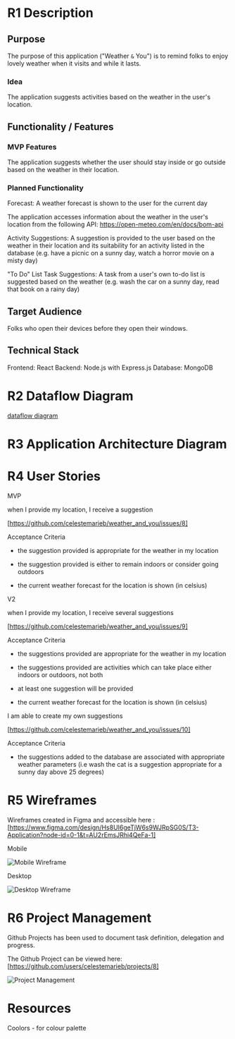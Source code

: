 # R1 Description 

## Purpose 

The purpose of this application ("Weather `&` You") is to remind folks to enjoy lovely weather when it visits and while it lasts.

### Idea

The application suggests activities based on the weather in the user's location.

## Functionality / Features 

### MVP Features 

The application suggests whether the user should stay inside or go outside based on the weather in their location. 

### Planned Functionality

Forecast: A weather forecast is shown to the user for the current day

The application accesses information about the weather in the user's location from the following API:
https://open-meteo.com/en/docs/bom-api

Activity Suggestions: A suggestion is provided to the user based on the weather in their location and its suitability for an activity listed in the database (e.g. have a picnic on a sunny day, watch a horror movie on a misty day)

"To Do" List Task Suggestions: A task from a user's own to-do list is suggested based on the weather (e.g. wash the car on a sunny day, read that book on a rainy day)

## Target Audience 

Folks who open their devices before they open their windows.

## Technical Stack 

Frontend: React
Backend: Node.js with Express.js
Database: MongoDB

# R2 Dataflow Diagram 

[dataflow diagram](/Users/celestebird/weather_and_you/images/dataflowdiagram.drawio.png)

# R3 Application Architecture Diagram 


# R4 User Stories 

MVP 

when I provide my location, I receive a suggestion 

[https://github.com/celestemarieb/weather_and_you/issues/8]

Acceptance Criteria 

- the suggestion provided is appropriate for the weather in my location 

- the suggestion provided is either to remain indoors or consider going outdoors 

- the current weather forecast for the location is shown (in celsius)

V2

when I provide my location, I receive several suggestions 

[https://github.com/celestemarieb/weather_and_you/issues/9]

Acceptance Criteria 

- the suggestions provided are appropriate for the weather in my location 

- the suggestions provided are activities which can take place either indoors or outdoors, not both 

- at least one suggestion will be provided 

- the current weather forecast for the location is shown (in celsius)


I am able to create my own suggestions

[https://github.com/celestemarieb/weather_and_you/issues/10]

Acceptance Criteria 

- the suggestions added to the database are associated with appropriate weather parameters (i.e wash the cat is a suggestion appropriate for a sunny day above 25 degrees)


# R5 Wireframes 

Wireframes created in Figma and accessible here : [https://www.figma.com/design/Hs8UI6geTjW6s9WJRpSG0S/T3-Application?node-id=0-1&t=AU2rEmsJRhi4QeFa-1]

Mobile

![Mobile Wireframe](images/MobileWireframe.png)

Desktop 

![Desktop Wireframe](images/DesktopWireframes.png)

# R6 Project Management 

Github Projects has been used to document task definition, delegation and progress. 

The Github Project can be viewed here: [https://github.com/users/celestemarieb/projects/8]

![Project Management](images/ProjectManagement.png)

# Resources 

Coolors - for colour palette